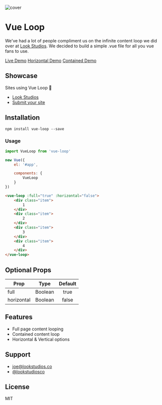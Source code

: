 ![cover](https://cloud.githubusercontent.com/assets/3231370/25569788/1a75e24a-2deb-11e7-8e16-88283272309b.png)

# Vue Loop
We've had a lot of people compliment us on the infinite content loop we did over at [Look Studios](http://lookstudios.xyz). We decided to build a simple .vue file for all you vue fans to use.

[Live Demo](https://cdn.rawgit.com/lookstudios/vue-loop/ea086525/Examples/public/index.html)
[Horizontal Demo](https://cdn.rawgit.com/lookstudios/vue-loop/ea086525/Examples/public/horizontal.html)
[Contained Demo](https://cdn.rawgit.com/lookstudios/vue-loop/ea086525/Examples/public/contained.html)

## Showcase
Sites using Vue Loop 💙

- [Look Studios](http://lookstudios.co)
- [Submit your site](https://github.com/lookstudios/vue-loop/issues/new)

## Installation
`npm install vue-loop --save`

### Usage 
```javascript
import VueLoop from 'vue-loop'

new Vue({
    el: '#app',

    components: {
        VueLoop
    }
})
```

```html
<vue-loop :full="true" :horizontal="false">
    <div class="item">
        1
    </div>
    <div class="item">
        2
    </div>
    <div class="item">
        3
    </div>
    <div class="item">
        4
    </div>
</vue-loop>
```

## Optional Props
| Prop          | Type          | Default       |
| ------------- |:-------------:|:-------------:|
| full          | Boolean       | true          |
| horizontal    | Boolean       | false         |

## Features
- Full page content looping
- Contained content loop
- Horizontal & Vertical options

## Support
- [joe@lookstudios.co](mailto:joe@lookstudios.co)
- [@lookstudiosco](http://twitter.com/lookstudiosco)

## License
MIT
